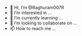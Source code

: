 - 👋 Hi, I’m @Raghuram007R
- 👀 I’m interested in ...
- 🌱 I’m currently learning ...
- 💞️ I’m looking to collaborate on ...
- 📫 How to reach me ...

<!---
Raghuram007R/Raghuram007R is a ✨ special ✨ repository because its `README.md` (this file) appears on your GitHub profile.
You can click the Preview link to take a look at your changes.
--->

